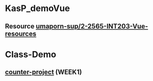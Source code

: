 # KasP_demoVue
## Resource [umaporn-sup/2-2565-INT203-Vue-resources](https://github.com/umaporn-sup/2-2565-INT203-Vue-resources)

# Class-Demo
## [counter-project](./counter-project/) (WEEK1)
